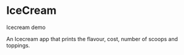 # IceCream
Icecream demo


An Icecream app that prints the flavour, cost, number of scoops and toppings.
